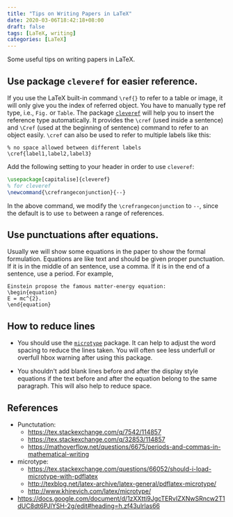 ```yaml
---
title: "Tips on Writing Papers in LaTeX"
date: 2020-03-06T18:42:18+08:00
draft: false
tags: [LaTeX, writing]
categories: [LaTeX]
---
```


Some useful tips on writing papers in LaTeX.

<!--more-->

## Use package `cleveref` for easier reference.

If you use the LaTeX built-in command `\ref{}` to refer to a table or image, it
will only give you the index of referred object. You have to manually type ref
type, i.e., `Fig.` or `Table`. The package
[`cleveref`](https://ctan.org/pkg/cleveref?lang=en) will help you to insert the
reference type automatically. It provides the `\cref` (used inside a sentence)
and `\Cref` (used at the beginning of sentence) command to refer to an object
easily. `\cref` can also be used to refer to multiple labels like this:

```
% no space allowed between different labels
\cref{label1,label2,label3}
```

Add the following setting to your header in order to use `cleveref`:

```latex
\usepackage[capitalise]{cleveref}
% for cleveref
\newcommand{\crefrangeconjunction}{--}
```

In the above command, we modify the `\crefrangeconjunction` to `--`, since the
default is to use `to` between a range of references.

## Use punctuations after equations.

Usually we will show some equations in the paper to show the formal
formulation. Equations are like text and should be given proper punctuation. If
it is in the middle of an sentence, use a comma. If it is in the end of a
sentence, use a period. For example,

```
Einstein propose the famous matter-energy equation:
\begin{equation}
E = mc^{2}.
\end{equation}
```

## How to reduce lines

+ You should use the [`microtype`](https://ctan.org/pkg/microtype?lang=en) package.
It can help to adjust the word spacing to reduce the lines taken. You will
often see less underfull or overfull hbox warning after using this package.

+ You shouldn't add blank lines before and after the display style equations if
the text before and after the equation belong to the same paragraph. This
will also help to reduce space.

## References

+ Punctutation:
	+ https://tex.stackexchange.com/q/7542/114857
	+ https://tex.stackexchange.com/q/32853/114857
	+ https://mathoverflow.net/questions/6675/periods-and-commas-in-mathematical-writing
+ microtype:
	+ https://tex.stackexchange.com/questions/66052/should-i-load-microtype-with-pdflatex
	+ http://texblog.net/latex-archive/latex-general/pdflatex-microtype/
	+ http://www.khirevich.com/latex/microtype/
+ https://docs.google.com/document/d/1zXXtti9JgcTERvIZXNwSRncw2T1dUC8dt6PJlYSH-2g/edit#heading=h.zf43ulrlas66
